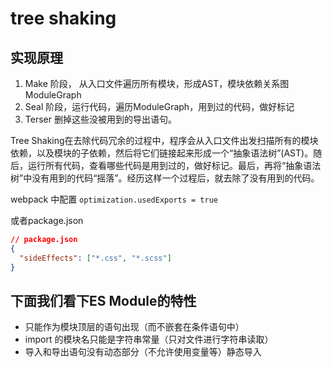 # tree shaking

## 实现原理

1. Make 阶段， 从入口文件遍历所有模块，形成AST，模块依赖关系图 ModuleGraph
2. Seal 阶段，运行代码，遍历ModuleGraph，用到过的代码，做好标记
3. Terser 删掉这些没被用到的导出语句。

Tree Shaking在去除代码冗余的过程中，程序会从入口文件出发扫描所有的模块依赖，以及模块的子依赖，然后将它们链接起来形成一个“抽象语法树”(AST)。随后，运行所有代码，查看哪些代码是用到过的，做好标记。最后，再将“抽象语法树”中没有用到的代码“摇落”。经历这样一个过程后，就去除了没有用到的代码。

webpack 中配置
`optimization.usedExports = true`

或者package.json

```json
// package.json
{
  "sideEffects": ["*.css", "*.scss"]
}
```

## 下面我们看下ES Module的特性

- 只能作为模块顶层的语句出现（而不嵌套在条件语句中）
- import 的模块名只能是字符串常量（只对文件进行字符串读取）
- 导入和导出语句没有动态部分（不允许使用变量等）静态导入
